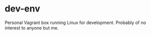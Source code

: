 # dev-env
Personal Vagrant box running Linux for development. Probably of no interest to anyone but me.
